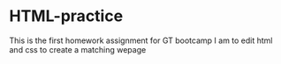 # HTML-practice

This is the first homework assignment for GT bootcamp
I am to edit html and css to create a matching wepage
